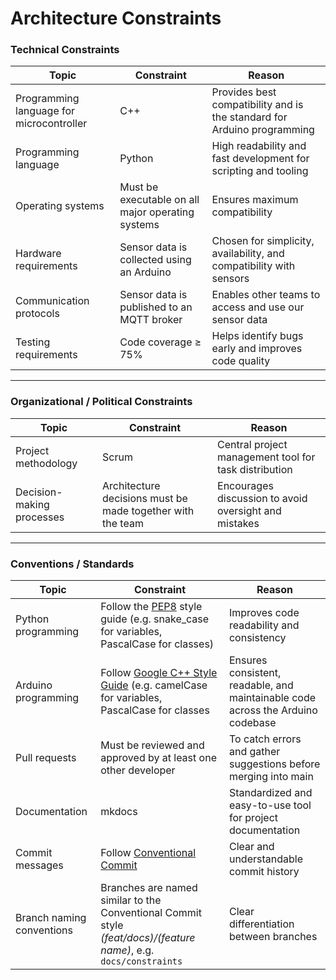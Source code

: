 # Architecture Constraints

### **Technical Constraints**
| Topic | Constraint | Reason |
|-------|------------|--------|
| Programming language for microcontroller | C++ | Provides best compatibility and is the standard for Arduino programming |
| Programming language | Python | High readability and fast development for scripting and tooling |
| Operating systems | Must be executable on all major operating systems | Ensures maximum compatibility |
| Hardware requirements | Sensor data is collected using an Arduino | Chosen for simplicity, availability, and compatibility with sensors |
| Communication protocols | Sensor data is published to an MQTT broker | Enables other teams to access and use our sensor data |
| Testing requirements | Code coverage ≥ 75% | Helps identify bugs early and improves code quality |

---

### **Organizational / Political Constraints**
| Topic | Constraint | Reason |
|-------|------------|--------|
| Project methodology | Scrum | Central project management tool for task distribution |
| Decision-making processes | Architecture decisions must be made together with the team | Encourages discussion to avoid oversight and mistakes |

---

### **Conventions / Standards**
| Topic | Constraint | Reason |
|-------|------------|--------|
| Python programming | Follow the [PEP8](https://peps.python.org/pep-0008/) style guide (e.g. snake\_case for variables, PascalCase for classes) | Improves code readability and consistency |
| Arduino programming | Follow [Google C++ Style Guide](https://google.github.io/styleguide/cppguide.html) (e.g. camelCase for variables, PascalCase for classes| Ensures consistent, readable, and maintainable code across the Arduino codebase |
| Pull requests | Must be reviewed and approved by at least one other developer | To catch errors and gather suggestions before merging into main |
| Documentation | mkdocs | Standardized and easy-to-use tool for project documentation |
| Commit messages | Follow [Conventional Commit](https://www.conventionalcommits.org/)  | Clear and understandable commit history |
| Branch naming conventions | Branches are named similar to the Conventional Commit style *(feat/docs)/(feature name)*, e.g. `docs/constraints` | Clear differentiation between branches |
